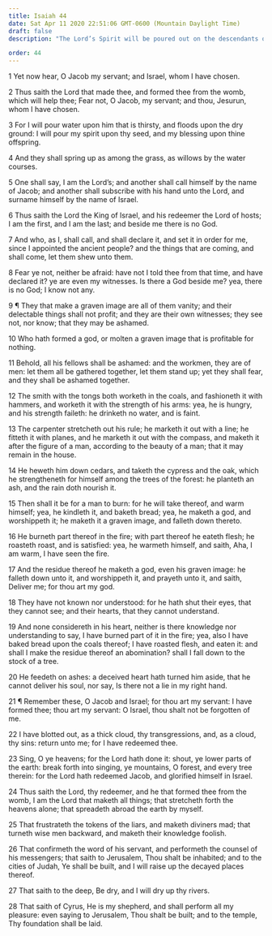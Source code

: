 ```yaml
---
title: Isaiah 44
date: Sat Apr 11 2020 22:51:06 GMT-0600 (Mountain Daylight Time)
draft: false
description: "The Lord’s Spirit will be poured out on the descendants of Israel—Idols of wood are as fuel for a fire—The Lord will gather, bless, and redeem Israel and rebuild Jerusalem."

order: 44
---
```

    
1 Yet now hear, O Jacob my servant; and Israel, whom I have chosen.

2 Thus saith the Lord that made thee, and formed thee from the womb, which will help thee; Fear not, O Jacob, my servant; and thou, Jesurun, whom I have chosen.

3 For I will pour water upon him that is thirsty, and floods upon the dry ground: I will pour my spirit upon thy seed, and my blessing upon thine offspring.

4 And they shall spring up as among the grass, as willows by the water courses.

5 One shall say, I am the Lord’s; and another shall call himself by the name of Jacob; and another shall subscribe with his hand unto the Lord, and surname himself by the name of Israel.

6 Thus saith the Lord the King of Israel, and his redeemer the Lord of hosts; I am the first, and I am the last; and beside me there is no God.

7 And who, as I, shall call, and shall declare it, and set it in order for me, since I appointed the ancient people? and the things that are coming, and shall come, let them shew unto them.

8 Fear ye not, neither be afraid: have not I told thee from that time, and have declared it? ye are even my witnesses. Is there a God beside me? yea, there is no God; I know not any.

9 ¶ They that make a graven image are all of them vanity; and their delectable things shall not profit; and they are their own witnesses; they see not, nor know; that they may be ashamed.

10 Who hath formed a god, or molten a graven image that is profitable for nothing.

11 Behold, all his fellows shall be ashamed: and the workmen, they are of men: let them all be gathered together, let them stand up; yet they shall fear, and they shall be ashamed together.

12 The smith with the tongs both worketh in the coals, and fashioneth it with hammers, and worketh it with the strength of his arms: yea, he is hungry, and his strength faileth: he drinketh no water, and is faint.

13 The carpenter stretcheth out his rule; he marketh it out with a line; he fitteth it with planes, and he marketh it out with the compass, and maketh it after the figure of a man, according to the beauty of a man; that it may remain in the house.

14 He heweth him down cedars, and taketh the cypress and the oak, which he strengtheneth for himself among the trees of the forest: he planteth an ash, and the rain doth nourish it.

15 Then shall it be for a man to burn: for he will take thereof, and warm himself; yea, he kindleth it, and baketh bread; yea, he maketh a god, and worshippeth it; he maketh it a graven image, and falleth down thereto.

16 He burneth part thereof in the fire; with part thereof he eateth flesh; he roasteth roast, and is satisfied: yea, he warmeth himself, and saith, Aha, I am warm, I have seen the fire.

17 And the residue thereof he maketh a god, even his graven image: he falleth down unto it, and worshippeth it, and prayeth unto it, and saith, Deliver me; for thou art my god.

18 They have not known nor understood: for he hath shut their eyes, that they cannot see; and their hearts, that they cannot understand.

19 And none considereth in his heart, neither is there knowledge nor understanding to say, I have burned part of it in the fire; yea, also I have baked bread upon the coals thereof; I have roasted flesh, and eaten it: and shall I make the residue thereof an abomination? shall I fall down to the stock of a tree.

20 He feedeth on ashes: a deceived heart hath turned him aside, that he cannot deliver his soul, nor say, Is there not a lie in my right hand.

21 ¶ Remember these, O Jacob and Israel; for thou art my servant: I have formed thee; thou art my servant: O Israel, thou shalt not be forgotten of me.

22 I have blotted out, as a thick cloud, thy transgressions, and, as a cloud, thy sins: return unto me; for I have redeemed thee.

23 Sing, O ye heavens; for the Lord hath done it: shout, ye lower parts of the earth: break forth into singing, ye mountains, O forest, and every tree therein: for the Lord hath redeemed Jacob, and glorified himself in Israel.

24 Thus saith the Lord, thy redeemer, and he that formed thee from the womb, I am the Lord that maketh all things; that stretcheth forth the heavens alone; that spreadeth abroad the earth by myself.

25 That frustrateth the tokens of the liars, and maketh diviners mad; that turneth wise men backward, and maketh their knowledge foolish.

26 That confirmeth the word of his servant, and performeth the counsel of his messengers; that saith to Jerusalem, Thou shalt be inhabited; and to the cities of Judah, Ye shall be built, and I will raise up the decayed places thereof.

27 That saith to the deep, Be dry, and I will dry up thy rivers.

28 That saith of Cyrus, He is my shepherd, and shall perform all my pleasure: even saying to Jerusalem, Thou shalt be built; and to the temple, Thy foundation shall be laid.
